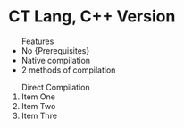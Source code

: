 # CT Lang, C++ Version
<ul>
<lh>Features</lh>
  <li>No {Prerequisites}</li>
  <li>Native compilation</li>
  <li>2 methods of compilation</li>
</ul>
<ol>
  <lh>Direct Compilation</lh>
  <li>Item One</li>
  <li>Item Two</li>
  <li>Item Thre</li>
</ol>